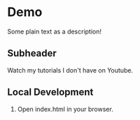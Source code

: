 # Demo

Some plain text as a description!

## Subheader

Watch my tutorials I don't have on Youtube.

## Local Development

1. Open index.html in your browser.